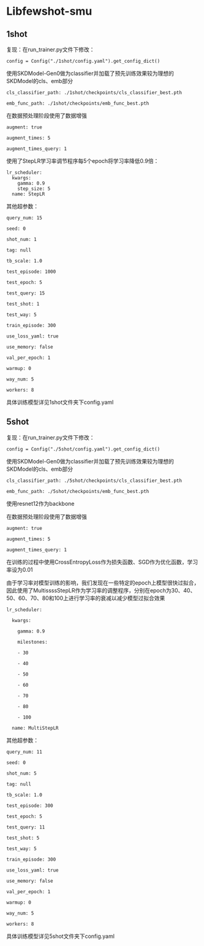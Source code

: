 # Libfewshot-smu
## 1shot
复现：在run_trainer.py文件下修改：

````
config = Config("./1shot/config.yaml").get_config_dict()
`````

使用SKDModel-Gen0做为classifier并加载了预先训练效果较为理想的SKDModel的cls、emb部分

````
cls_classifier_path: ./1shot/checkpoints/cls_classifier_best.pth

emb_func_path: ./1shot/checkpoints/emb_func_best.pth
````

在数据预处理阶段使用了数据增强

````
augment: true

augment_times: 5

augment_times_query: 1
````

使用了StepLR学习率调节程序每5个epoch将学习率降低0.9倍：

````
lr_scheduler:
  kwargs:
    gamma: 0.9
    step_size: 5
  name: StepLR
````


其他超参数：

````
query_num: 15

seed: 0

shot_num: 1

tag: null

tb_scale: 1.0

test_episode: 1000

test_epoch: 5

test_query: 15

test_shot: 1

test_way: 5

train_episode: 300

use_loss_yaml: true

use_memory: false

val_per_epoch: 1

warmup: 0

way_num: 5

workers: 8
````

具体训练模型详见1shot文件夹下config.yaml




## 5shot
复现：在run_trainer.py文件下修改：

````
config = Config("./5shot/config.yaml").get_config_dict()
`````

使用SKDModel-Gen0做为classifier并加载了预先训练效果较为理想的SKDModel的cls、emb部分

````
cls_classifier_path: ./5shot/checkpoints/cls_classifier_best.pth

emb_func_path: ./5shot/checkpoints/emb_func_best.pth
````

使用resnet12作为backbone

在数据预处理阶段使用了数据增强

````
augment: true

augment_times: 5

augment_times_query: 1
````

在训练的过程中使用CrossEntropyLoss作为损失函数、SGD作为优化函数，学习率设为0.01

由于学习率对模型训练的影响，我们发现在一些特定的epoch上模型很快过拟合，因此使用了MultissssStepLR作为学习率的调整程序，分别在epoch为30、40、50、60、70、80和100上进行学习率的衰减以减少模型过拟合效果

````
lr_scheduler:

  kwargs:
  
    gamma: 0.9
    
    milestones:
    
    - 30

    - 40
    
    - 50
    
    - 60
    
    - 70
    
    - 80
    
    - 100
    
  name: MultiStepLR
````

其他超参数：

````
query_num: 11

seed: 0

shot_num: 5

tag: null

tb_scale: 1.0

test_episode: 300

test_epoch: 5

test_query: 11

test_shot: 5

test_way: 5

train_episode: 300

use_loss_yaml: true

use_memory: false

val_per_epoch: 1

warmup: 0

way_num: 5

workers: 8
````

具体训练模型详见5shot文件夹下config.yaml
